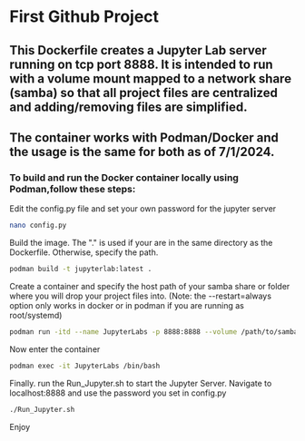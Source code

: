 # First Github Project
## This Dockerfile creates a Jupyter Lab server running on tcp port 8888. It is intended to run with a volume mount mapped to a network share (samba) so that all project files are centralized and adding/removing files are simplified.
## The container works with Podman/Docker and the usage is the same for both as of 7/1/2024. 

### To build and run the Docker container locally using Podman,follow these steps:
Edit the config.py file and set your own password for the jupyter server
```bash
nano config.py
```
Build the image. The "." is used if your are in the same directory as the Dockerfile. Otherwise, specify the path.
```bash
podman build -t jupyterlab:latest .
```
Create a container and specify the host path of your samba share or folder where you will drop your project files into. (Note: the --restart=always option only works in docker or in podman if you are running as root/systemd)
```bash
podman run -itd --name JupyterLabs -p 8888:8888 --volume /path/to/samba/share:/mnt/Jupyter/Projects --restart=always jupyterlab
```
Now enter the container
```bash
podman exec -it JupyterLabs /bin/bash
```
Finally. run the Run_Jupyter.sh to start the Jupyter Server. Navigate to localhost:8888 and use the password you set in config.py
```bash
./Run_Jupyter.sh
```

Enjoy
